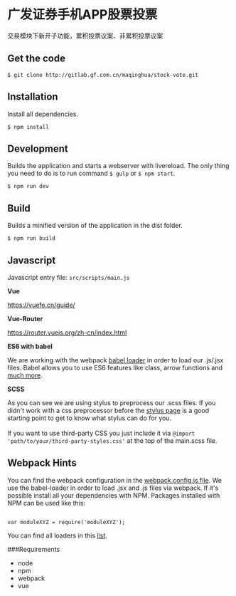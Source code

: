 # 广发证券手机APP股票投票

交易模块下新开子功能，累积投票议案、非累积投票议案

## Get the code

```
$ git clone http://gitlab.gf.com.cn/maqinghua/stock-vote.git
```

## Installation

Install all dependencies. 

```
$ npm install
```


## Development

Builds the application and starts a webserver with livereload. The only thing you need to do is to run command `$ gulp` or `$ npm start`.

```
$ npm run dev 
```

## Build

Builds a minified version of the application in the dist folder.

```
$ npm run build
```

## Javascript

Javascript entry file: `src/scripts/main.js` <br />

**Vue**

https://vuefe.cn/guide/

**Vue-Router**

https://router.vuejs.org/zh-cn/index.html

**ES6 with babel**

We are working with the webpack [babel loader](https://github.com/babel/babel-loader) in order to load our .js/.jsx files. Babel allows you to use ES6 features like class, arrow functions and [much more](https://babeljs.io/docs/compare/).


**SCSS**

As you can see we are using stylus to preprocess our .scss files. If you didn't work with a css preprocessor before the [stylus page](http://learnboost.github.io/stylus/) is a good starting point to get to know what stylus can do for you.<br /><br />
If you want to use third-party CSS you just include it via `@import 'path/to/your/third-party-styles.css'` at the top of the main.scss file.


## Webpack Hints

You can find the webpack configuration in the [webpack.config.js file](./webpack.config.js).
We use the babel-loader in order to load .jsx and .js files via webpack. If it's possible install all your dependencies with NPM. Packages installed with NPM can be used like this:

```language-javascript

var moduleXYZ = require('moduleXYZ');

```
You can find all loaders in this [list](http://webpack.github.io/docs/list-of-loaders.html).


###Requirements
* node
* npm
* webpack
* vue